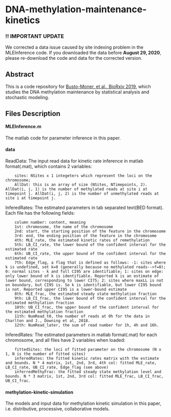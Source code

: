 # DNA-methylation-maintenance-kinetics

### !! IMPORTANT UPDATE
We corrected a data issue caused by site indexing problem in the MLEInference code. If you downloaded the data before **August 29, 2020**, please re-download the code and data for the corrected version.

## Abstract
This is a code repository for [Busto-Moner, et al., BioRxiv 2019](https://doi.org/10.1101/677013), which studies the DNA methylation maintenance by statistical analysis and stochastic modeling.

## Files Description

#### MLEInference.m
The matlab code for parameter inference in this paper.

#### data
ReadData: The input read data for kinetic rate inference in matlab format(.mat), which contains 2 variables: 
        
        sites: NSites x 1 integeters which represent the loci on the chromosome; 
        AllDat: this is an array of size (NSites, NTimepoints, 2). AllDat(i, j, 1) is the number of methylated reads at site i at timepoint j. AllDat(i, j, 2) is the number of unmethylated reads at site i at timepoint j.
    
InferedRates: The estimated parameters in tab separated text(BED format). Each file has the following fields:

		column number: content, meaning
		1st: chromosome, the name of the chromosome
		2nd: start, the starting position of the feature in the chromosome 
		3rd: end, the ending position of the feature in the chromosome 
		4th: MLE_rate, the estimated kinetic rates of remethylation
		5th: LB_CI_rate, the lower bound of the confident interval for the estimated rate
		6th: UB_CI_rate, the upper bound of the confident interval for the estimated rate
		7th: Edge_flag, a flag that is defined as follows: -1: sites where k is undefined, set k=0 (generally because no methylated reads-->f=0); 0: normal sites - k and full CI95 are identifiable; 1: sites on edge: only lower bound of k is identifiable. Reported k is an estimate of lower bound, corresponding to lower CI75; 2: sites where maxLL is not on boundary, but CI95 is. So k is identifiable, but lower CI95 bound is not. Reported upper CI95 is a lower-bound estimate
		8th: MLE_frac, the estimated steady state methylation fraction
		9th: LB_CI_frac, the lower bound of the confident interval for the estimated methylation fraction
		10th: UB_CI_frac, the upper bound of the confident interval for the estimated methylation fraction
		11th: NumRead_t0, the number of reads at 0h for the data in Charlton and J., Downing et al, 2018.
		12th: NumRead_later, the sum of read number for 1h, 4h and 16h.

InferedRates: The estimated parameters in matlab format(.mat) for each chromosome, and all files have 2 variables when loaded: 

		fittedSites: the loci of fitted parameter on the chromosome (N x 1, N is the number of fitted sites)
		inferedRates: the fitted kinetic rates matrix with the estimate and bounds. N * 4 matrix, 1st, 2nd, 3rd, 4th col: fitted MLE_rate, LB_CI_rate, UB_CI_rate, Edge_flag (see above)
		inferredMethyFrac: the fitted steady state methylation level and bounds. N * 3 matrix, 1st, 2nd, 3rd col: fitted MLE_frac, LB_CI_frac, UB_CI_frac.

#### methylation-kinetic-simulation
The models and input data for methylation kinetic simulation in this paper, i.e. distributive, processive, collaborative models.

